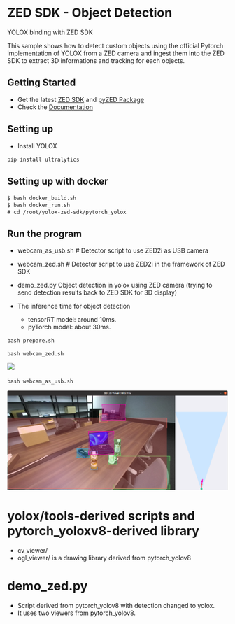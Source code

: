 # ZED SDK - Object Detection
YOLOX binding with ZED SDK

This sample shows how to detect custom objects using the official Pytorch implementation of YOLOX from a ZED camera and ingest them into the ZED SDK to extract 3D informations and tracking for each objects.

## Getting Started

 - Get the latest [ZED SDK](https://www.stereolabs.com/developers/release/) and [pyZED Package](https://www.stereolabs.com/docs/app-development/python/install/)
 - Check the [Documentation](https://www.stereolabs.com/docs/object-detection/custom-od/)

## Setting up

 - Install YOLOX

```sh
pip install ultralytics
```

## Setting up with docker

```
$ bash docker_build.sh
$ bash docker_run.sh
# cd /root/yolox-zed-sdk/pytorch_yolox
```

## Run the program
- webcam_as_usb.sh # Detector script to use ZED2i as USB camera
- webcam_zed.sh # Detector script to use ZED2i in the framework of ZED SDK
- demo_zed.py Object detection in yolox using ZED camera (trying to send detection results back to ZED SDK for 3D display)

- The inference time for object detection
  - tensorRT model: around 10ms.
  - pyTorch model: about 30ms.

```commandline
bash prepare.sh
```
```commandline
bash webcam_zed.sh
```
![](figures/webcam_as_usb.png)

```commandline
bash webcam_as_usb.sh
```
![](figures/webcam_zed.png)


# yolox/tools-derived scripts and pytorch_yoloxv8-derived library
- cv_viewer/
- ogl_viewer/ 
is a drawing library derived from pytorch_yolov8

# demo_zed.py
- Script derived from pytorch_yolov8 with detection changed to yolox.
- It uses two viewers from pytorch_yolov8.
